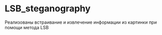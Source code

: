 # LSB_steganography
Реализованы встраивание и извлечение информации из картинки при помощи метода LSB

